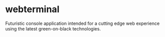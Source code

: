 # webterminal

Futuristic console application intended for a cutting edge web experience using the latest green-on-black technologies.